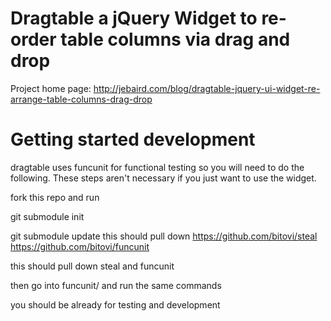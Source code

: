 # Dragtable a jQuery Widget to re-order table columns via drag and drop

Project home page: http://jebaird.com/blog/dragtable-jquery-ui-widget-re-arrange-table-columns-drag-drop


# Getting started development

dragtable uses funcunit for functional testing so you will need to do the following. These steps aren't necessary if you just want to use the widget.

fork this repo and run

git submodule init

git submodule update
	this should pull down
		https://github.com/bitovi/steal
		https://github.com/bitovi/funcunit

this should pull down steal and funcunit 

then go into funcunit/ and run the same commands

you should be already for testing and development

